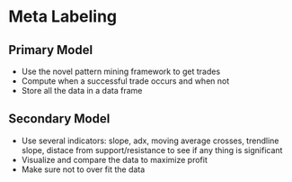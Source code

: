 # Meta Labeling

## Primary Model
- Use the novel pattern mining framework to get trades
- Compute when a successful trade occurs and when not
- Store all the data in a data frame


## Secondary Model
- Use several indicators: slope, adx, moving average crosses, trendline slope, distace from support/resistance to see if any thing is significant
- Visualize and compare the data to maximize profit
- Make sure not to over fit the data